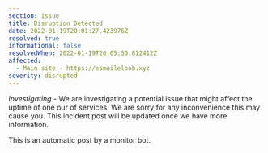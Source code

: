 ```yaml
---
section: issue
title: Disruption Detected
date: 2022-01-19T20:01:27.423976Z
resolved: true
informational: false
resolvedWhen: 2022-01-19T20:05:50.812412Z
affected:
  - Main site - https://esmailelbob.xyz
severity: disrupted
---
```

*Investigating* - We are investigating a potential issue that might affect the uptime of one our of services. We are sorry for any inconvenience this may cause you. This incident post will be updated once we have more information.

This is an automatic post by a monitor bot.
        